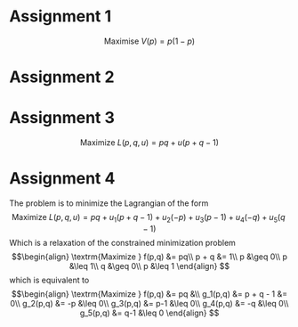 # Assignment 1
$$\textrm{Maximise } V(p)=p(1-p)$$
# Assignment 2
# Assignment 3
$$\textrm{Maximize }L(p,q,u) = pq + u(p+q-1)$$
# Assignment 4
The problem is to minimize the Lagrangian of the form
$$\textrm{Maximize }L(p,q,u) = pq + u_1(p+q-1) + u_2(-p) + u_3(p-1) + u_4(-q) + u_5(q-1)$$
Which is a relaxation of the constrained minimization problem
$$\begin{align}
\textrm{Maximize } f(p,q) &= pq\\
p + q &= 1\\
p &\geq 0\\
p &\leq 1\\
q &\geq 0\\
p &\leq 1
\end{align}
$$
which is equivalent to
$$\begin{align} 
\textrm{Maximize } f(p,q) &= pq &\\
g_1(p,q) &= p + q - 1 &= 0\\
g_2(p,q) &= -p  &\leq 0\\
g_3(p,q) &= p-1 &\leq 0\\
g_4(p,q) &= -q  &\leq 0\\
g_5(p,q) &= q-1 &\leq 0
\end{align}
$$